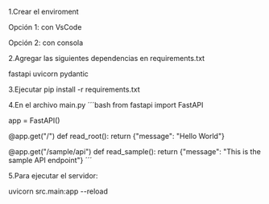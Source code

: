 1.Crear el enviroment

Opción 1: con VsCode

Opción 2: con consola

2.Agregar las siguientes dependencias en requirements.txt

fastapi
uvicorn
pydantic

3.Ejecutar
pip install -r requirements.txt

4.En el archivo main.py ´´´bash from fastapi import FastAPI

app = FastAPI()

@app.get("/") def read_root(): return {"message": "Hello World"}

@app.get("/sample/api") def read_sample(): return {"message": "This is the sample API endpoint"} ´´´

5.Para ejecutar el servidor:

uvicorn src.main:app --reload